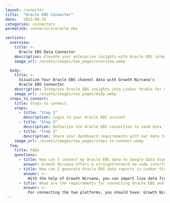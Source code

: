 ```yaml
---
layout: connector
title:  "Oracle EBS Connector"
date:   2023-08-10
categories: connectors
permalink: connectors/oracle_ebs

sections:
  overview:
    title: >-
      Oracle EBS Data Connector
    description: Elevate your enterprise insights with Oracle EBS integration. Seamlessly merge enterprise data from Oracle EBS with Looker Studio's analytical capabilities, unlocking insights that drive operational strategies, financial planning, and operational excellence.
    image_url: /assets/images/seo_pages/overview.webp

  body:
    title: >-
      Visualize Your Oracle EBS channel data with Growth Nirvana's
      Oracle EBS Connector
    description: Integrate Oracle EBS insights into Looker Studio for comprehensive enterprise analytics that guide your operational strategies.
    image_url: /assets/images/seo_pages/body.webp
  steps_to_connect:
    title: Steps to connect
    steps:
      - title: "Step 1"
        description: Login to your Oracle EBS account
      - title: "Step 2"
        description: Authorize the Oracle EBS connection to send data to Growth Nirvana
      - title: "Step 3"
        description: Share your dashboard requirements with our data team. We will build the report for you.
    image_url: /assets/images/seo_pages/steps-to-connect.webp
  faq:
    title: FAQs
    questions:
      - title: How can I connect my Oracle EBS data to Google Data Studio/Looker Studio?
        answer: Growth Nirvana offers a straightforward no-code interface to connect to Oracle EBS data sources.
      - title: How can I generate Oracle EBS data reports in Looker Studio?
        answer: >-
          With the help of Growth Nirvana, you can import live data from Oracle EBS into Looker Studio. These data can be viewed in charts, tables, and dashboards to generate branded reports that can be shared instantly.
      - title: What are the requirements for connecting Oracle EBS and Looker Studio?
        answer: >-
          For connecting the two platforms, you should have: Growth Nirvana Account and Oracle EBS Ads Account
---
```

